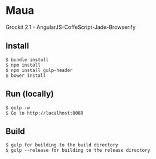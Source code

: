 Maua
====

Grockit 2.1 - AngularJS-CoffeScript-Jade-Browserify

## Install 

    $ bundle install
    $ npm install
    $ npm install gulp-header
    $ bower install

## Run (locally)

    $ gulp -w
    $ Go to http://localhost:8080

## Build 

    $ gulp for building to the build directory
    $ gulp --release for building to the release directory
